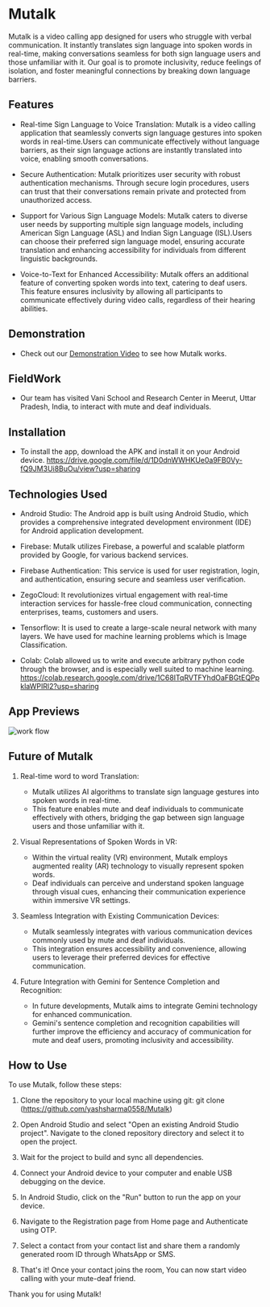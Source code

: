 # Mutalk
Mutalk is a video calling app designed for users who struggle with verbal communication. It instantly translates sign language into spoken words in real-time, making conversations seamless for both sign language users and those unfamiliar with it. Our goal is to promote inclusivity, reduce feelings of isolation, and foster meaningful connections by breaking down language barriers.

## Features
- Real-time Sign Language to Voice Translation: Mutalk is a video calling application that seamlessly converts sign language gestures into spoken words in real-time.Users can communicate effectively without language barriers, as their sign language actions are instantly translated into voice, enabling smooth conversations.

- Secure Authentication: Mutalk prioritizes user security with robust authentication mechanisms.
Through secure login procedures, users can trust that their conversations remain private and protected from unauthorized access.

- Support for Various Sign Language Models: Mutalk caters to diverse user needs by supporting multiple sign language models, including American Sign Language (ASL) and Indian Sign Language (ISL).Users can choose their preferred sign language model, ensuring accurate translation and enhancing accessibility for individuals from different linguistic backgrounds.

- Voice-to-Text for Enhanced Accessibility: Mutalk offers an additional feature of converting spoken words into text, catering to deaf users. This feature ensures inclusivity by allowing all participants to communicate effectively during video calls, regardless of their hearing abilities.

## Demonstration
- Check out our [Demonstration Video]() to see how Mutalk works.

## FieldWork
- Our team has visited Vani School and Research Center in Meerut, Uttar Pradesh, India, to interact with mute and deaf individuals. 

## Installation
- To install the app, download the APK and install it on your Android device.
  https://drive.google.com/file/d/1D0dnWWHKUe0a9FB0Vy-fQ9JM3Ui8BuOu/view?usp=sharing

## Technologies Used

- Android Studio: The Android app is built using Android Studio, which provides a comprehensive integrated development environment (IDE) for Android application development.

- Firebase: Mutalk utilizes Firebase, a powerful and scalable platform provided by Google, for various backend services.

- Firebase Authentication: This service is used for user registration, login, and authentication, ensuring secure and seamless user verification.

- ZegoCloud: It revolutionizes virtual engagement with real-time interaction services for hassle-free cloud communication, connecting enterprises, teams, customers and users.

- Tensorflow: It is used to create a large-scale neural network with many layers. We have used for machine learning problems which is Image Classification.

- Colab: Colab allowed us to write and execute arbitrary python code through the browser, and is especially well suited to machine learning.
  https://colab.research.google.com/drive/1C68ITqRVTFYhdOaFBGtEQPpklaWPIRl2?usp=sharing

## App Previews
![work flow](https://github.com/yashsharma0558/Mutalk/assets/114309236/466d930a-55c7-4b38-9ba0-0e359342b627)

## Future of Mutalk

1. Real-time word to word Translation:
   - Mutalk utilizes AI algorithms to translate sign language gestures into spoken words in real-time.
   - This feature enables mute and deaf individuals to communicate effectively with others, bridging the gap between sign language users and those unfamiliar with it.

2. Visual Representations of Spoken Words in VR:
   - Within the virtual reality (VR) environment, Mutalk employs augmented reality (AR) technology to visually represent spoken words.
   - Deaf individuals can perceive and understand spoken language through visual cues, enhancing their communication experience within immersive VR settings.

3. Seamless Integration with Existing Communication Devices:
   - Mutalk seamlessly integrates with various communication devices commonly used by mute and deaf individuals.
   - This integration ensures accessibility and convenience, allowing users to leverage their preferred devices for effective communication.

4. Future Integration with Gemini for Sentence Completion and Recognition:
   - In future developments, Mutalk aims to integrate Gemini technology for enhanced communication.
   - Gemini's sentence completion and recognition capabilities will further improve the efficiency and accuracy of communication for mute and deaf users, promoting inclusivity and 
accessibility.
     
## How to Use
To use Mutalk, follow these steps:

1) Clone the repository to your local machine using git:
git clone (https://github.com/yashsharma0558/Mutalk)

2) Open Android Studio and select "Open an existing Android Studio project". Navigate to the cloned repository directory and select it to open the project.

3) Wait for the project to build and sync all dependencies.

4) Connect your Android device to your computer and enable USB debugging on the device.

5) In Android Studio, click on the "Run" button to run the app on your device.

6) Navigate to the Registration page from Home page and Authenticate using OTP.

7) Select a contact from your contact list and share them a randomly generated room ID through WhatsApp or SMS.

8) That's it! Once your contact joins the room, You can now start video calling with your mute-deaf friend. 

Thank you for using Mutalk!
